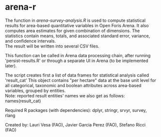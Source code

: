 # arena-r
  The function in _arena-survey-analysis.R_ is used to compute statistical results for area-based quantitative variables in Open Foris Arena.
  It also computes area estimates for given combination of dimensions. 
  The statistics contain means, totals, and associated standard error, variance, and confidence intervals.  
  The result will be written into several CSV files.
  
  This function can be called in Arena data processing chain, after running 'persist-results.R'
  or through a separate UI in Arena (to be implemented later).
   
  The script creates first a list of data frames for statistical analysis called 'result_cat' 
  This object contains "per hectare" data at the base unit level for all categorical, taxonomic and boolean attributes across area-based variables, grouped by entities.   
  Note: reported result entities' names we also get as follows: names(result_cat)
  
  Required R packages (with dependencies): dplyr, stringr, srvyr, survey, rlang
  
  Created by:   Lauri Vesa (FAO), Javier Garcia Perez (FAO), Stefano Ricci (FAO)
